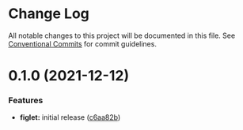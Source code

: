 # Change Log

All notable changes to this project will be documented in this file.
See [Conventional Commits](https://conventionalcommits.org) for commit guidelines.

# 0.1.0 (2021-12-12)


### Features

* **figlet:** initial release ([c6aa82b](https://github.com/Effect-TS/figlet/commit/c6aa82b6df001db3aa333dbe1a9d45b7b4d02017))
